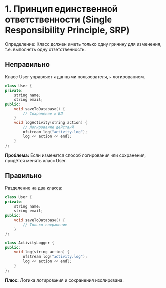 # 1. Принцип единственной ответственности (Single Responsibility Principle, SRP)

Определение: Класс должен иметь только одну причину для изменения, т.е. выполнять одну ответственность.

## Неправильно 
Класс User управляет и данными пользователя, и логированием.
```c++
class User {
private:
    string name;
    string email;
public:
    void saveToDatabase() {
        // Сохранение в БД
    }
    void logActivity(string action) {
        // Логирование действий
        ofstream log("activity.log");
        log << action << endl;
    }
};
```
__Проблема:__ Если изменится способ логирования или сохранения, придётся менять класс User.

## Правильно
Разделение на два класса:
```c++
class User {
private:
    string name;
    string email;
public:
    void saveToDatabase() {
        // Только сохранение
    }
};

class ActivityLogger {
public:
    void log(string action) {
        ofstream log("activity.log");
        log << action << endl;
    }
};
```
__Плюс:__ Логика логирования и сохранения изолирована.